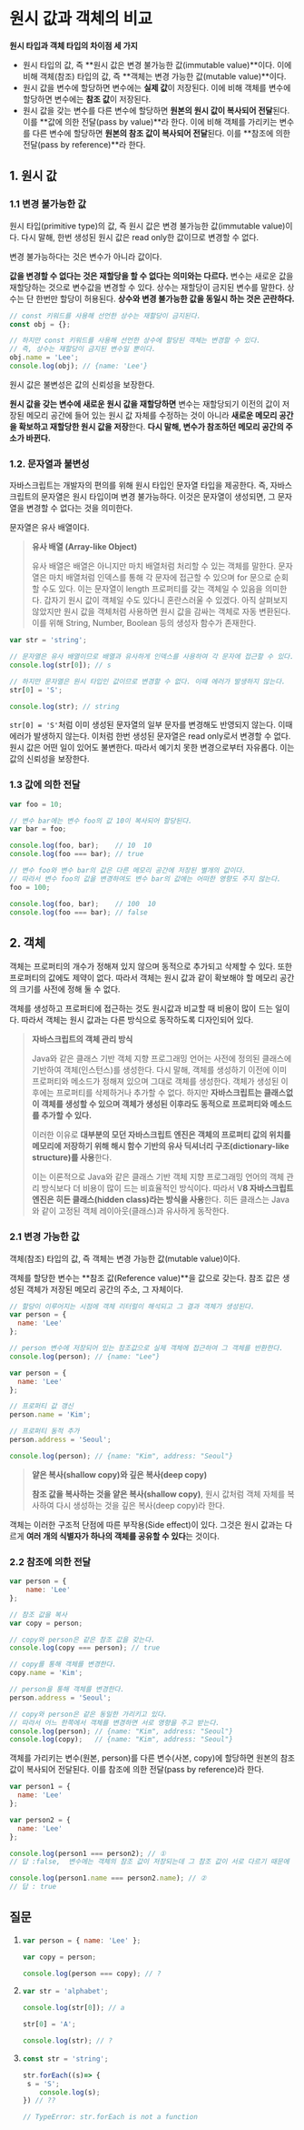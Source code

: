 # 원시 값과 객체의 비교

**원시 타입과 객체 타입의 차이점 세 가지**

- 원시 타입의 값, 즉 **원시 값은 변경 불가능한 값(immutable value)**이다. 이에 비해 객체(참조) 타입의 값, 즉 **객체는 변경 가능한 값(mutable value)**이다.
- 원시 값을 변수에 할당하면 변수에는 **실제 값**이 저장된다. 이에 비해 객체를 변수에 할당하면 변수에는 **참조 값**이 저장된다.
- 원시 값을 갖는 변수를 다른 변수에 할당하면 **원본의 원시 값이 복사되어 전달**된다. 이를 **값에 의한 전달(pass by value)**라 한다. 이에 비해 객체를 가리키는 변수를 다른 변수에 할당하면 **원본의 참조 값이 복사되어 전달**된다. 이를 **참조에 의한 전달(pass by reference)**라 한다.



## 1. 원시 값

### 1.1 변경 불가능한 값

원시 타입(primitive type)의 값, 즉 원시 값은 변경 불가능한 값(immutable value)이다. 다시 말해, 한번 생성된 원시 값은 read only한 값이므로 변경할 수 없다.

변경 불가능하다는 것은 변수가 아니라 값이다.

**값을 변경할 수 없다는 것은 재할당을 할 수 없다는 의미와는 다르다.** 변수는 새로운 값을 재할당하는 것으로 변수값을 변경할 수 있다. 상수는 재할당이 금지된 변수를 말한다. 상수는 단 한번만 할당이 허용된다. **상수와 변경 불가능한 값을 동일시 하는 것은 곤란하다.**

```javascript
// const 키워드를 사용해 선언한 상수는 재할당이 금지된다.
const obj = {};

// 하지만 const 키워드를 사용해 선언한 상수에 할당된 객체는 변경할 수 있다.
// 즉, 상수는 재할당이 금지된 변수일 뿐이다.
obj.name = 'Lee';
console.log(obj); // {name: 'Lee'}
```

원시 값은 불변성은 값의 신뢰성을 보장한다.

**원시 값을 갖는 변수에 새로운 원시 값을 재할당하면** 변수는 재할당되기 이전의 값이 저장된 메모리 공간에 들어 있는 원시 값 자체를 수정하는 것이 아니라 **새로운 메모리 공간을 확보하고 재할당한 원시 값을 저장**한다.  **다시 말해, 변수가 참조하던 메모리 공간의 주소가 바뀐다.**



### 1.2. 문자열과 불변성

 자바스크립트는 개발자의 편의를 위해 원시 타입인 문자열 타입을 제공한다. 즉, 자바스크립트의 문자열은 원시 타입이며 변경 불가능하다. 이것은 문자열이 생성되면, 그 문자열을 변경할 수 없다는 것을 의미한다.

 문자열은 유사 배열이다.

> **유사 배열 (Array-like Object)**
>
> 유사 배열은 배열은 아니지만 마치 배열처럼 처리할 수 있는 객체를 말한다. 문자열은 마치 배열처럼 인덱스를 통해 각 문자에 접근할 수 있으며 for 문으로 순회할 수도 있다. 이는 문자열이 length 프로퍼티를 갖는 객체일 수 있음을 의미한다.
> 갑자기 원시 값이 객체일 수도 있다니 혼란스러울 수 있겠다. 아직 살펴보지 않았지만 원시 값을 객체처럼 사용하면 원시 값을 감싸는 객체로 자동 변환된다. 이를 위해 String, Number, Boolean 등의 생성자 함수가 존재한다.

```javascript
var str = 'string';

// 문자열은 유사 배열이므로 배열과 유사하게 인덱스를 사용하여 각 문자에 접근할 수 있다.
console.log(str[0]); // s

// 하지만 문자열은 원시 타입인 값이므로 변경할 수 없다. 이때 에러가 발생하지 않는다.
str[0] = 'S';

console.log(str); // string
```

`str[0] = 'S'`처럼 이미 생성된 문자열의 일부 문자를 변경해도 반영되지 않는다. 이때 에러가 발생하지 않는다. 이처럼 한번 생성된 문자열은 read only로서 변경할 수 없다. 원시 값은 어떤 일이 있어도 불변한다. 따라서 예기치 못한 변경으로부터 자유롭다. 이는 값의 신뢰성을 보장한다.



### 1.3 값에 의한 전달

```javascript
var foo = 10;

// 변수 bar에는 변수 foo의 값 10이 복사되어 할당된다.
var bar = foo;

console.log(foo, bar);    // 10  10
console.log(foo === bar); // true

// 변수 foo와 변수 bar의 값은 다른 메모리 공간에 저장된 별개의 값이다.
// 따라서 변수 foo의 값을 변경하여도 변수 bar의 값에는 어떠한 영향도 주지 않는다.
foo = 100;

console.log(foo, bar);    // 100  10
console.log(foo === bar); // false
```



## 2. 객체

객체는 프로퍼티의 개수가 정해져 있지 않으며 동적으로 추가되고 삭제할 수 있다. 또한 프로퍼티의 값에도 제약이 없다. 따라서 객체는 원시 값과 같이 확보해야 할 메모리 공간의 크기를 사전에 정해 둘 수 없다.

객체를 생성하고 프로퍼티에 접근하는 것도 원시값과 비교할 때 비용이 많이 드는 일이다. 따라서 객체는 원시 값과는 다른 방식으로 동작하도록 디자인되어 있다. 

> **자바스크립트의 객체 관리 방식**
>
> Java와 같은 클래스 기반 객체 지향 프로그래밍 언어는 사전에 정의된 클래스에 기반하여 객체(인스턴스)를 생성한다. 다시 말해, 객체를 생성하기 이전에 이미 프로퍼티와 메소드가 정해져 있으며 그대로 객체를 생성한다. 객체가 생성된 이후에는 프로퍼티를 삭제하거나 추가할 수 없다. 하지만 **자바스크립트는 클래스없이 객체를 생성할 수 있으며 객체가 생성된 이후라도 동적으로 프로퍼티와 메소드를 추가할 수 있다.**
>
> 이러한 이유로 **대부분의 모던 자바스크립트 엔진은 객체의 프로퍼티 값의 위치를 메모리에 저장하기 위해 해시 함수 기반의 유사 딕셔너리 구조(dictionary-like structure)를 사용**한다.
>
> 이는 이론적으로 Java와 같은 클래스 기반 객체 지향 프로그래밍 언어의 객체 관리 방식보다 더 비용이 많이 드는 비효율적인 방식이다. 따라서 V**8 자바스크립트 엔진은 히든 클래스(hidden class)라는 방식을 사용**한다. 히든 클래스는 Java와 같이 고정된 객체 레이아웃(클래스)과 유사하게 동작한다.



### 2.1 변경 가능한 값

객체(참조) 타입의 값, 즉 객체는 변경 가능한 값(mutable value)이다.

객체를 할당한 변수는 **참조 값(Reference value)**을 값으로 갖는다. 참조 값은 생성된 객체가 저장된 메모리 공간의 주소, 그 자체이다.

```javascript
// 할당이 이루어지는 시점에 객체 리터럴이 해석되고 그 결과 객체가 생성된다.
var person = {
  name: 'Lee'
};

// person 변수에 저장되어 있는 참조값으로 실제 객체에 접근하여 그 객체를 반환한다.
console.log(person); // {name: "Lee"}
```

```javascript
var person = {
  name: 'Lee'
};

// 프로퍼티 값 갱신
person.name = 'Kim';

// 프로퍼티 동적 추가
person.address = 'Seoul';

console.log(person); // {name: "Kim", address: "Seoul"}
```

> **얕은 복사(shallow copy)와 깊은 복사(deep copy)**
>
> **참조 값을 복사하는 것을 얕은 복사(shallow copy)**, 원시 값처럼 객체 자체를 복사하여 다시 생성하는 것을 깊은 복사(deep copy)라 한다.

객체는 이러한 구조적 단점에 따른 부작용(Side effect)이 있다. 그것은 원시 값과는 다르게 **여러 개의 식별자가 하나의 객체를 공유할 수 있다**는 것이다.



### 2.2 참조에 의한 전달

```javascript
var person = {
    name: 'Lee'
};

// 참조 값을 복사
var copy = person;

// copy와 person은 같은 참조 값을 갖는다.
console.log(copy === person); // true

// copy를 통해 객체를 변경한다.
copy.name = 'Kim';

// person을 통해 객체를 변경한다.
person.address = 'Seoul';

// copy와 person은 같은 동일한 가리키고 있다.
// 따라서 어느 한쪽에서 객체를 변경하면 서로 영향을 주고 받는다.
console.log(person); // {name: "Kim", address: "Seoul"}
console.log(copy);   // {name: "Kim", address: "Seoul"}
```

객체를 가리키는 변수(원본, person)를 다른 변수(사본, copy)에 할당하면 원본의 참조 값이 복사되어 전달된다. 이를 참조에 의한 전달(pass by reference)라 한다.

```javascript
var person1 = {
  name: 'Lee'
};

var person2 = {
  name: 'Lee'
};

console.log(person1 === person2); // ① 
// 답 :false,  변수에는 객체의 참조 값이 저장되는데 그 참조 값이 서로 다르기 때문에

console.log(person1.name === person2.name); // ②
// 답 : true
```



## 질문

1. ```javascript
   var person = { name: 'Lee' };
   
   var copy = person;
   
   console.log(person === copy); // ?
   ```

2. ```javascript
   var str = 'alphabet';
   
   console.log(str[0]); // a
   
   str[0] = 'A';
   
   console.log(str); // ?
   ```

3. ```javascript
   const str = 'string';
   
   str.forEach((s)=> {
   	s = 'S';
       console.log(s);
   }) // ??
   
   // TypeError: str.forEach is not a function
   ```

   
